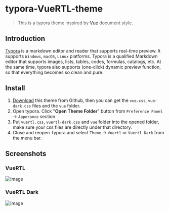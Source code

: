 # typora-VueRTL-theme

> This is a typora theme inspired by [Vue](http://vuejs.org/) document style.

## Introduction

[Typora](https://www.typora.io/) is a markdown editor and reader that supports real-time preview. It supports `Windows`, `macOS`, `Linux` platforms. Typora is a qualified Markdown editor that supports images, lists, tables, codes, formulas, catalogs, etc. At the same time, typora also supports (one-click) dynamic preview function, so that everything becomes so clean and pure.

## Install

1. [Download](https://codeload.github.com/blinkfox/typora-vue-theme/zip/master) this theme from Github, then you can get the `vue.css`, `vue-dark.css` files and the `vue` folder.
2. Open typora. Click "**Open Theme Folder**" button from `Preference Panel` → `Apperance` section.
3. Put `vuertl.css`, `vuertl-dark.css` and `vue` folder into the opened folder, make sure your css files are directly under that directory.
4. Close and reopen Typora and select `Theme` → `Vuertl` or `Vuertl Dark` from the menu bar.

## Screenshots

### VueRTL
![image](https://user-images.githubusercontent.com/22657154/63655168-10538e80-c785-11e9-999c-1d48d8f87c98.png)

### VueRTL Dark
![image](https://user-images.githubusercontent.com/22657154/63655163-016cdc00-c785-11e9-96a2-8999c13336a2.png)
